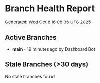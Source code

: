 # Branch Health Report
Generated: Wed Oct  8 16:08:36 UTC 2025

## Active Branches
- **main** - 19 minutes ago by Dashboard Bot

## Stale Branches (>30 days)
No stale branches found
